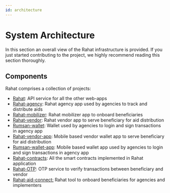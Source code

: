 ```yaml
---
id: architecture
---
```


# System Architecture

In this section an overall view of the Rahat infrastructure is provided. If you just started contributing to the project, we highly recommend reading this section thoroughly.


## Components

Rahat comprises a collection of projects:


* [Rahat](https://github.com/esatya/rahat-backend): API service for all the other web-apps
* [Rahat-agency](https://github.com/esatya/rahat-agency): Rahat agency app used by agencies to track and distribute aids
* [Rahat-mobilizer](https://github.com/esatya/rahat-mobilizer): Rahat mobilizer app to onboard beneficiaries
* [Rahat-vendor](https://github.com/esatya/rahat-vendor): Rahat vendor app to serve beneficiary for aid distribution
* [Rumsan-wallet](https://github.com/rumsan/wallet): Wallet used by agencies to login and sign transactions in agency app
* [Rahat-vendor-app](https://github.com/esatya/rahat-vendor-app): Mobile based vendor wallet app to serve beneficiary for aid distribution
* [Rumsan-wallet-app](https://github.com/rumsan/wallet-app): Mobile based wallet app used by agencies to login and sign transactions in agency app
* [Rahat-contracts](https://github.com/esatya/rahat-contracts): All the smart contracts implemented in Rahat application
* [Rahat-OTP](https://github.com/esatya/rahat-otp): OTP service to verify transactions between beneficiary and vendor
* [Rahat-aid-connect:](https://github.com/esatya/rahat-aid-connect) Rahat tool to onboard beneficiaries for agencies and implementers

